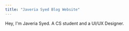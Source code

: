 ```yaml
---
title: "Javeria Syed Blog Website"
---
```


Hey, I'm Javeria Syed. A CS student and a UI/UX Designer.
